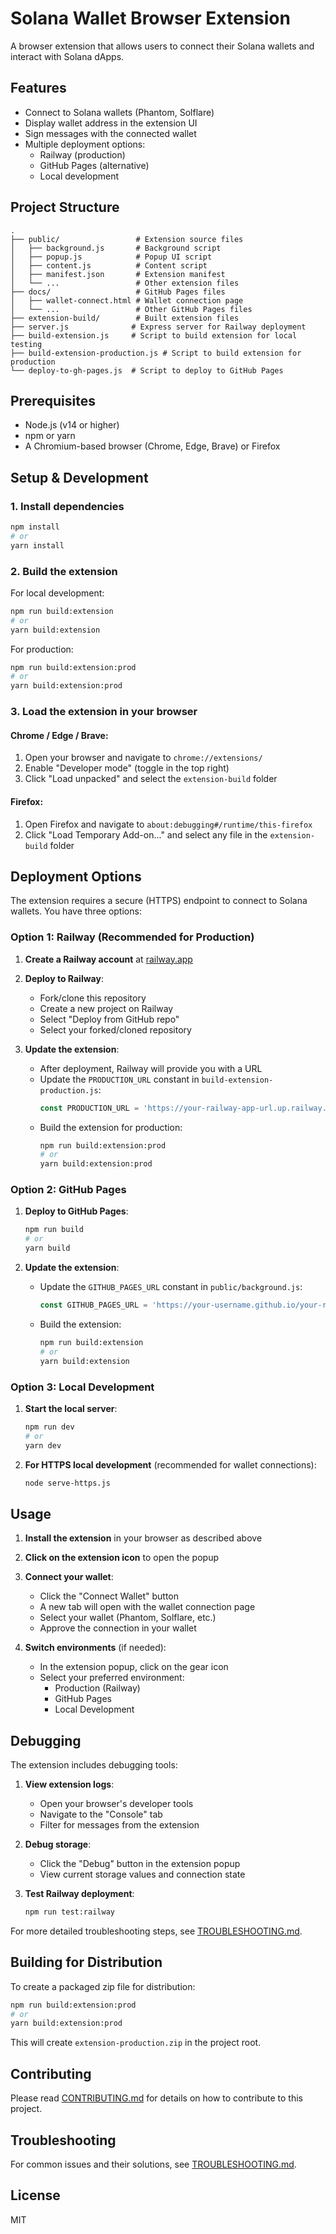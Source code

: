 # Solana Wallet Browser Extension

A browser extension that allows users to connect their Solana wallets and interact with Solana dApps.

## Features

- Connect to Solana wallets (Phantom, Solflare)
- Display wallet address in the extension UI
- Sign messages with the connected wallet
- Multiple deployment options:
  - Railway (production)
  - GitHub Pages (alternative)
  - Local development

## Project Structure

```
.
├── public/                 # Extension source files
│   ├── background.js       # Background script
│   ├── popup.js            # Popup UI script
│   ├── content.js          # Content script
│   ├── manifest.json       # Extension manifest
│   └── ...                 # Other extension files
├── docs/                   # GitHub Pages files
│   ├── wallet-connect.html # Wallet connection page
│   └── ...                 # Other GitHub Pages files
├── extension-build/        # Built extension files
├── server.js              # Express server for Railway deployment
├── build-extension.js     # Script to build extension for local testing
├── build-extension-production.js # Script to build extension for production
└── deploy-to-gh-pages.js  # Script to deploy to GitHub Pages
```

## Prerequisites

- Node.js (v14 or higher)
- npm or yarn
- A Chromium-based browser (Chrome, Edge, Brave) or Firefox

## Setup & Development

### 1. Install dependencies

```bash
npm install
# or
yarn install
```

### 2. Build the extension

For local development:
```bash
npm run build:extension
# or
yarn build:extension
```

For production:
```bash
npm run build:extension:prod
# or
yarn build:extension:prod
```

### 3. Load the extension in your browser

#### Chrome / Edge / Brave:
1. Open your browser and navigate to `chrome://extensions/`
2. Enable "Developer mode" (toggle in the top right)
3. Click "Load unpacked" and select the `extension-build` folder

#### Firefox:
1. Open Firefox and navigate to `about:debugging#/runtime/this-firefox`
2. Click "Load Temporary Add-on..." and select any file in the `extension-build` folder

## Deployment Options

The extension requires a secure (HTTPS) endpoint to connect to Solana wallets. You have three options:

### Option 1: Railway (Recommended for Production)

1. **Create a Railway account** at [railway.app](https://railway.app/)

2. **Deploy to Railway**:
   - Fork/clone this repository
   - Create a new project on Railway
   - Select "Deploy from GitHub repo"
   - Select your forked/cloned repository

3. **Update the extension**:
   - After deployment, Railway will provide you with a URL
   - Update the `PRODUCTION_URL` constant in `build-extension-production.js`:
     ```javascript
     const PRODUCTION_URL = 'https://your-railway-app-url.up.railway.app/wallet-connect.html';
     ```
   - Build the extension for production:
     ```bash
     npm run build:extension:prod
     # or
     yarn build:extension:prod
     ```

### Option 2: GitHub Pages

1. **Deploy to GitHub Pages**:
   ```bash
   npm run build
   # or
   yarn build
   ```

2. **Update the extension**:
   - Update the `GITHUB_PAGES_URL` constant in `public/background.js`:
     ```javascript
     const GITHUB_PAGES_URL = 'https://your-username.github.io/your-repo/wallet-connect.html';
     ```
   - Build the extension:
     ```bash
     npm run build:extension
     # or
     yarn build:extension
     ```

### Option 3: Local Development

1. **Start the local server**:
   ```bash
   npm run dev
   # or
   yarn dev
   ```

2. **For HTTPS local development** (recommended for wallet connections):
   ```bash
   node serve-https.js
   ```

## Usage

1. **Install the extension** in your browser as described above

2. **Click on the extension icon** to open the popup

3. **Connect your wallet**:
   - Click the "Connect Wallet" button
   - A new tab will open with the wallet connection page
   - Select your wallet (Phantom, Solflare, etc.)
   - Approve the connection in your wallet

4. **Switch environments** (if needed):
   - In the extension popup, click on the gear icon
   - Select your preferred environment:
     - Production (Railway)
     - GitHub Pages
     - Local Development

## Debugging

The extension includes debugging tools:

1. **View extension logs**:
   - Open your browser's developer tools
   - Navigate to the "Console" tab
   - Filter for messages from the extension

2. **Debug storage**:
   - Click the "Debug" button in the extension popup
   - View current storage values and connection state

3. **Test Railway deployment**:
   ```bash
   npm run test:railway
   ```

For more detailed troubleshooting steps, see [TROUBLESHOOTING.md](TROUBLESHOOTING.md).

## Building for Distribution

To create a packaged zip file for distribution:

```bash
npm run build:extension:prod
# or
yarn build:extension:prod
```

This will create `extension-production.zip` in the project root.

## Contributing

Please read [CONTRIBUTING.md](CONTRIBUTING.md) for details on how to contribute to this project.

## Troubleshooting

For common issues and their solutions, see [TROUBLESHOOTING.md](TROUBLESHOOTING.md).

## License

MIT
